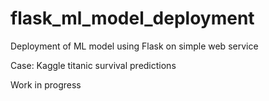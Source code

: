 # flask_ml_model_deployment
Deployment of ML model using Flask on simple web service

Case: Kaggle titanic survival predictions

Work in progress
